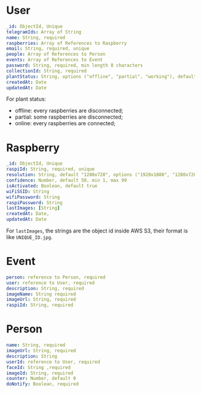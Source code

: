 # User

```yaml
_id: ObjectId, Unique
telegramIds: Array of String
name: String, required
raspberries: Array of References to Raspberry
email: String, required, unique
people: Array of References to Person
events: Array of References to Event
password: String, required, min length 8 characters
collectionId: String, required
plantStatus: String, options ("offline", "partial", "working"), default "offline"
createdAt: Date
updatedAt: Date
```

For plant status:

- offline: every raspberries are disconnected;
- partial: some raspberries are disconnected;
- online: every raspberries are connected;

# Raspberry

```yaml
_id: ObjectId, Unique
raspiId: String, required, unique
resolution: String, default "1280x720", options ("1920x1080", "1280x720", "640x480")
confidence: Number, default 50, min 1, max 99
isActivated: Boolean, default true
wiFiSSID: String
wifiPassword: String
raspiPassword: String
lastImages: [String]
createdAt: Date,
updatedAt: Date
```

For `lastImages`, the strings are the object id inside AWS S3, their format is like `UNIQUE_ID.jpg`.

# Event

```yaml
person: reference to Person, required
user: reference to User, required
description: String, required
imageName: String required
imageUrl: String, required
raspiId: String, required
```

# Person

```yaml
name: String, required
imageUrl: String, required
description: String
userId: reference to User, required
faceId: String ,required
imageId: String, required
counter: Number, default 0
doNotify: Boolean, required
```